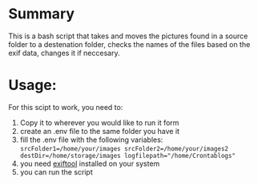 # Summary
This is a bash script that takes and moves the pictures found in a source folder to a destenation folder, checks the names of the files based on the exif data, changes it if neccesary.
# Usage:
For this scipt to work, you need to:
1. Copy it to wherever you would like to run it form
2. create an .env file to the same folder you have it
3. fill the .env file with the following variables:
    `srcFolder1=/home/your/images
    srcFolder2=/home/your/images2
    destDir=/home/storage/images
    logfilepath="/home/Crontablogs"`
4. you need [exiftool](https://exiftool.org/install.html) installed on your system
5. you can run the script

